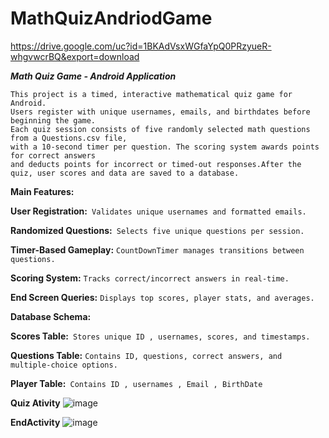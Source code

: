 # MathQuizAndriodGame
https://drive.google.com/uc?id=1BKAdVsxWGfaYpQ0PRzyueR-whgvwcrBQ&export=download

***Math Quiz Game - Android Application***
```
This project is a timed, interactive mathematical quiz game for Android.
Users register with unique usernames, emails, and birthdates before beginning the game.
Each quiz session consists of five randomly selected math questions from a Questions.csv file,
with a 10-second timer per question. The scoring system awards points for correct answers
and deducts points for incorrect or timed-out responses.After the quiz, user scores and data are saved to a database.
```

**Main Features:**

**User Registration:**``` Validates unique usernames and formatted emails.```

**Randomized Questions:**``` Selects five unique questions per session.```

**Timer-Based Gameplay:** ```CountDownTimer manages transitions between questions.```

**Scoring System:** ```Tracks correct/incorrect answers in real-time.```

**End Screen Queries:** ```Displays top scores, player stats, and averages.```

**Database Schema:**

**Scores Table:**``` Stores unique ID , usernames, scores, and timestamps.```

**Questions Table:** ```Contains ID, questions, correct answers, and multiple-choice options.```

**Player Table:**``` Contains ID , usernames , Email , BirthDate```



**Quiz Ativity**
![image](https://github.com/user-attachments/assets/c01c0cbd-b9f3-4638-b628-c5dbd3982308)

**EndActivity**
![image](https://github.com/user-attachments/assets/c9b03df6-5315-4b50-ad08-c988267a2f20)
